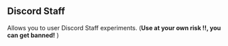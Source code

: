 ## Discord Staff
Allows you to user Discord Staff experiments. (**Use at your own risk !!, you can get banned!** )